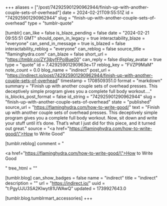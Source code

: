 +++
aliases = ["/post/742925901290962944/finish-up-with-another-couple-sets-of-overhead"]
date = 2024-02-21T09:55:51Z
id = "742925901290962944"
slug = "finish-up-with-another-couple-sets-of-overhead"
type = "tumblr-quote"

[tumblr]
can_like = false
is_blaze_pending = false
date = "2024-02-21 09:55:51 GMT"
should_open_in_legacy = true
interactability_blaze = "everyone"
can_send_in_message = true
is_blazed = false
interactability_reblog = "everyone"
can_reblog = false
source_title = "flaminghydra.com"
can_blaze = false
short_url = "https://tmblr.co/ZY3jbyfFPol8ue00"
can_reply = false
display_avatar = true
type = "quote"
id = 7.42925901290963e+17
reblog_key = "FVZP9MaM"
note_count = 0.0
blog_name = "indirect"
post_url = "https://indirect.io/post/742925901290962944/finish-up-with-another-couple-sets-of-overhead"
timestamp = 1708509351.0
format = "markdown"
summary = "Finish up with another couple sets of overhead presses. This deceptively simple program gives you a complete full body workout...."
is_blocks_post_format = false
id_string = "742925901290962944"
slug = "finish-up-with-another-couple-sets-of-overhead"
state = "published"
source_url = "https://flaminghydra.com/how-to-write-good/"
text = "Finish up with another couple sets of overhead presses. This deceptively simple program gives you a complete full body workout. Now, sit down and write your stuff until it’s done. That’s what I just did for this piece, and it turned out great."
source = "<a href=\"https://flaminghydra.com/how-to-write-good/\">How to Write Good</a>"

[tumblr.reblog]
comment = "<p><a href=\"https://flaminghydra.com/how-to-write-good/\">How to Write Good</a></p>"
tree_html = ""

[tumblr.blog]
can_show_badges = false
name = "indirect"
title = "indirect"
description = ""
url = "https://indirect.io/"
uuid = "t:PgyUJU3SA2Klwyt81UWAwQ"
updated = 1739927643.0

[tumblr.blog.tumblrmart_accessories]
+++
